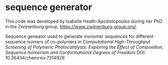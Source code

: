 # sequence generator

This code was developed by Isabelle Heath-Apostolopoulos during her PhD in the Zwijnenburg group, https://www.zwijnenburg-group.org/.

Sequence geneator used to generate monomer sequences for different sequence isomers of co-polymers in *Computational High-Throughput Screening of Polymeric Photocatalysts: Exploring the Effect of Composition, Sequence Isomerism and Conformational Degrees of Freedom* DOI: 10.26434/chemrxiv.7314929
